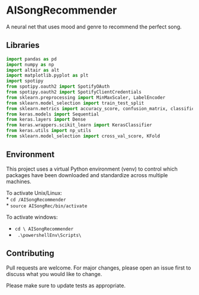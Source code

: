 # AISongRecommender
A neural net that uses mood and genre to recommend the perfect song.



## Libraries

```python
import pandas as pd
import numpy as np
import altair as alt
import matplotlib.pyplot as plt
import spotipy
from spotipy.oauth2 import SpotifyOAuth
from spotipy.oauth2 import SpotifyClientCredentials
from sklearn.preprocessing import MinMaxScaler, LabelEncoder
from sklearn.model_selection import train_test_split
from sklearn.metrics import accuracy_score, confusion_matrix, classification_report
from keras.models import Sequential
from keras.layers import Dense
from keras.wrappers.scikit_learn import KerasClassifier
from keras.utils import np_utils
from sklearn.model_selection import cross_val_score, KFold

```

## Environment

This project uses a virtual Python environment (venv) to control which packages 
have been downloaded and standardize across multiple machines.

To activate Unix/Linux: <br>
    * ```cd /AISongRecommender ```<br>
    * ``` source AISongRec/bin/activate ```

To activate windows: <br>
* ```cd \ AISongRecommender ```<br>
* ``` .\powershellEnv\Scripts\```

## Contributing
Pull requests are welcome. For major changes, please open an issue first to discuss what you would like to change.

Please make sure to update tests as appropriate.


